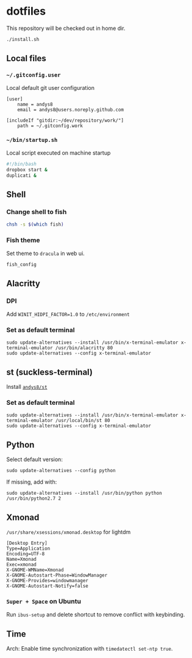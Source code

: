 # dotfiles

This repository will be checked out in home dir.

```sh
./install.sh
```

## Local files

### `~/.gitconfig.user`

Local default git user configuration

```
[user]
    name = andys8
    email = andys8@users.noreply.github.com

[includeIf "gitdir:~/dev/repository/work/"]
	path = ~/.gitconfig.work
```

### `~/bin/startup.sh`

Local script executed on machine startup

```bash
#!/bin/bash
dropbox start &
duplicati &
```

## Shell

### Change shell to fish

```bash
chsh -s $(which fish)
```

### Fish theme

Set theme to `dracula` in web ui.

```shell
fish_config
```

## Alacritty

### DPI

Add `WINIT_HIDPI_FACTOR=1.0` to `/etc/environment`

### Set as default terminal

```shell
sudo update-alternatives --install /usr/bin/x-terminal-emulator x-terminal-emulator /usr/bin/alacritty 80
sudo update-alternatives --config x-terminal-emulator
```

## st (suckless-terminal)

Install [`andys8/st`](https://github.com/andys8/st)

### Set as default terminal

```shell
sudo update-alternatives --install /usr/bin/x-terminal-emulator x-terminal-emulator /usr/local/bin/st 80
sudo update-alternatives --config x-terminal-emulator
```

## Python

Select default version:

```shell
sudo update-alternatives --config python
```

If missing, add with:

```shell
sudo update-alternatives --install /usr/bin/python python /usr/bin/python2.7 2
```

## Xmonad

`/usr/share/xsessions/xmonad.desktop` for lightdm

```
[Desktop Entry]
Type=Application
Encoding=UTF-8
Name=Xmonad
Exec=xmonad
X-GNOME-WMName=Xmonad
X-GNOME-Autostart-Phase=WindowManager
X-GNOME-Provides=windowmanager
X-GNOME-Autostart-Notify=false
```

### `Super + Space` on Ubuntu

Run `ibus-setup` and delete shortcut to remove conflict with keybinding.

## Time

Arch: Enable time synchronization with `timedatectl set-ntp true`.
